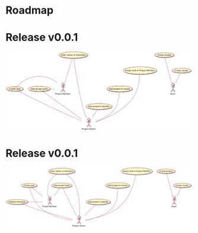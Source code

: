 # Roadmap

# Release v0.0.1

![alt text](images/UC_R1.png "Login form UI")

# Release v0.0.1

![alt text](images/UC_R2.png "Login form UI")



